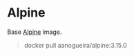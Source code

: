 # Alpine

Base [Alpine](https://hub.docker.com/_/alpine?tab=tags&page=1&name=3.15.0) image.

> docker pull aanogueira/alpine:3.15.0
